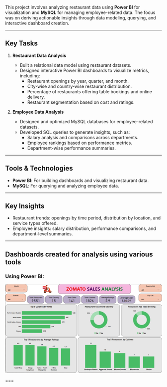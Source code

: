 
This project involves analyzing restaurant data using **Power BI** for visualization and **MySQL** for managing employee-related data. The focus was on deriving actionable insights through data modeling, querying, and interactive dashboard creation.  

---

## Key Tasks  

1. **Restaurant Data Analysis**  
   - Built a relational data model using restaurant datasets.  
   - Designed interactive Power BI dashboards to visualize metrics, including:  
     - Restaurant openings by year, quarter, and month.  
     - City-wise and country-wise restaurant distribution.  
     - Percentage of restaurants offering table bookings and online delivery.  
     - Restaurant segmentation based on cost and ratings.  

2. **Employee Data Analysis**  
   - Designed and optimized MySQL databases for employee-related datasets.  
   - Developed SQL queries to generate insights, such as:  
     - Salary analysis and comparisons across departments.  
     - Employee rankings based on performance metrics.  
     - Department-wise performance summaries.  

---

## Tools & Technologies  

- **Power BI**: For building dashboards and visualizing restaurant data.  
- **MySQL**: For querying and analyzing employee data.  

---

## Key Insights  

- Restaurant trends: openings by time period, distribution by location, and service types offered.  
- Employee insights: salary distribution, performance comparisons, and department-level summaries.  

---

## Dashboards created for analysis using various tools

### Using Power BI:
![Power BI Dashboard](images/Powerbi_dashboard.png)

===
